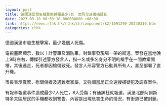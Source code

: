 ```yaml
---
layout: post
title: 德國漢堡發生槍擊案據報最少7死　當局全速搜捕疑犯
date: 2023-03-10 08:50:10.000000000 +08:00
link: https://news.rthk.hk/rthk/ch/component/k2/1691290-20230310.htm
categories: rthk
---
```


德國漢堡市發生槍擊案，最少幾個人死傷。

電視畫面顯示，數以十計警車及消防車，封鎖事發現場一帶的街道。案發在當地晚上9時左右，傳媒引述警方發言人，指一名或多名身分不明的槍手在一間教堂開槍，其後逃走，死者都因槍傷致死。發言人形容警方已動員所有人，甚至部署了直升機。

市長表示震驚，慰問傷者及遇難者家屬，又強調當局正全速搜捕疑犯及調查案件。

有報章報道事件造成最少7人死亡，8人受傷；有通訊社就報道，漢堡北部阿爾斯特多夫區居民的手機都收到警告，內容是出現危害生命的情況，有街道已被封鎖。
